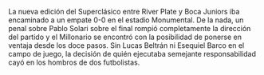 La nueva edición del Superclásico entre River Plate y Boca Juniors
 iba encaminado a un empate 0-0 en el estadio Monumental. De la 
 nada, un penal sobre Pablo Solari sobre el final rompió 
 completamente la dirección del partido y el Millonario se encontró
  con la posibilidad de ponerse en ventaja desde los doce pasos.
  Sin Lucas Beltrán ni Esequiel Barco en el campo de juego, la 
  decisión de quién ejecutaba semejante responsabilidad cayó en 
  los hombros de dos futbolistas.
